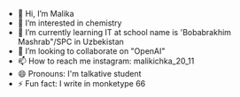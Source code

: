 - 👋 Hi, I’m Malika 
- 👀 I’m interested in chemistry
- 🌱 I’m currently learning IT at school name is 'Bobabrakhim Mashrab"/SPC in Uzbekistan 
- 💞️ I’m looking to collaborate on "OpenAI"
- 📫 How to reach me instagram: malikichka_20_11
- 😄 Pronouns: I'm talkative student
- ⚡ Fun fact: I write in monketype 66

<!---
malika2011-dev/malika2011-dev is a ✨ special ✨ repository because its `README.md` (this file) appears on your GitHub profile.
You can click the Preview link to take a look at your changes.
--->
